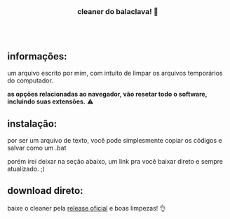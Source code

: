 <!-- PROJECT LOGO -->
<br />
<p align="center">
</p>
  <h3 align="center">cleaner do balaclava! 🎑 </h3>
  <p align="center">
    <br />
    <br />
</p>

<!-- +info -->

## informações:
um arquivo escrito por mim, com intuito de limpar os arquivos temporários do computador.

**as opções relacionadas ao navegador, vão resetar todo o software, incluindo suas extensões.** ⚠️

<!-- instalação -->

## instalação:
por ser um arquivo de texto, você pode simplesmente copiar os códigos e salvar como um .bat

porém irei deixar na seção abaixo, um link pra você baixar direto e sempre atualizado. ;)

<!-- direct download -->

## download direto:
baixe o cleaner pela [release oficial](https://github.com/balasclava/cleaner/releases) e boas limpezas! 👌
